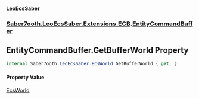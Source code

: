 #### [LeoEcsSaber](index.md 'index')
### [Saber7ooth.LeoEcsSaber.Extensions.ECB](Saber7ooth.LeoEcsSaber.Extensions.ECB.md 'Saber7ooth.LeoEcsSaber.Extensions.ECB').[EntityCommandBuffer](EntityCommandBuffer.md 'Saber7ooth.LeoEcsSaber.Extensions.ECB.EntityCommandBuffer')

## EntityCommandBuffer.GetBufferWorld Property

```csharp
internal Saber7ooth.LeoEcsSaber.EcsWorld GetBufferWorld { get; }
```

#### Property Value
[EcsWorld](EcsWorld.md 'Saber7ooth.LeoEcsSaber.EcsWorld')